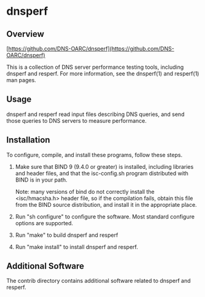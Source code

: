 # dnsperf

## Overview

[https://github.com/DNS-OARC/dnsperf](https://github.com/DNS-OARC/dnsperf)

This is a collection of DNS server performance testing tools, including dnsperf
and resperf.  For more information, see the dnsperf(1) and resperf(1) man pages.

## Usage

dnsperf and resperf read input files describing DNS queries, and send those
queries to DNS servers to measure performance.

## Installation

To configure, compile, and install these programs, follow these steps.

1. Make sure that BIND 9 (9.4.0 or greater) is installed, including libraries
   and header files, and that the isc-config.sh program distributed with BIND
   is in your path.

   Note: many versions of bind do not correctly install the <isc/hmacsha.h>
   header file, so if the compilation fails, obtain this file from the BIND
   source distribution, and install it in the appropriate place.

2. Run "sh configure" to configure the software.  Most standard configure
   options are supported.

3. Run "make" to build dnsperf and resperf

4. Run "make install" to install dnsperf and resperf.

## Additional Software

The contrib directory contains additional software related to dnsperf and
resperf.
